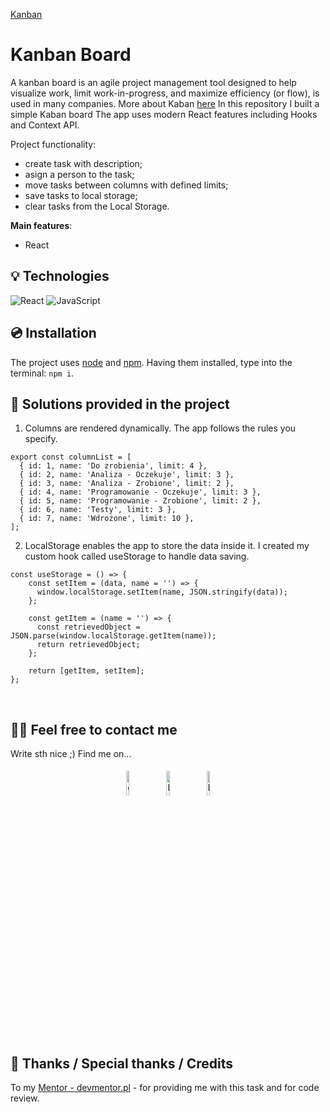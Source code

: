 [Kanban](./image/Kanban.png)


# Kanban Board

A kanban board is an agile project management tool designed to help visualize work, limit work-in-progress, and maximize efficiency (or flow), is used in many companies. More about Kaban [here](https://kanbanblog.com/explained/) In this repository I built a simple Kaban board The app uses modern React features including Hooks and Context API.

Project functionality: 
- create task with description;
- asign a person to the task;
- move tasks between columns with defined limits; 
- save tasks to local storage;
- clear tasks from the Local Storage.

**Main features**:
- React
&nbsp;
 
## 💡 Technologies

![React](https://img.shields.io/badge/react-%2320232a.svg?style=for-the-badge&logo=react&logoColor=%2361DAFB)
![JavaScript](https://img.shields.io/badge/javascript-%23323330.svg?style=for-the-badge&logo=javascript&logoColor=%23F7DF1E)
&nbsp;
 
## 💿 Installation

The project uses [node](https://nodejs.org/en/) and [npm](https://www.npmjs.com/). Having them installed, type into the terminal: `npm i`.
&nbsp;

## 🤔 Solutions provided in the project

1. Columns are rendered dynamically. The app follows the rules you specify.
```
export const columnList = [
  { id: 1, name: 'Do zrobienia', limit: 4 },
  { id: 2, name: 'Analiza - Oczekuje', limit: 3 },
  { id: 3, name: 'Analiza - Zrobione', limit: 2 },
  { id: 4, name: 'Programowanie - Oczekuje', limit: 3 },
  { id: 5, name: 'Programowanie - Zrobione', limit: 2 },
  { id: 6, name: 'Testy', limit: 3 },
  { id: 7, name: 'Wdrożone', limit: 10 },
];
```

2. LocalStorage enables the app to store the data inside it. I created my custom hook called useStorage to handle data saving. 
```
const useStorage = () => {
    const setItem = (data, name = '') => {
      window.localStorage.setItem(name, JSON.stringify(data));
    };
  
    const getItem = (name = '') => {
      const retrievedObject = JSON.parse(window.localStorage.getItem(name));
      return retrievedObject;
    };

    return [getItem, setItem];
};
```
&nbsp;
 
## 🙋‍♂️ Feel free to contact me

Write sth nice ;) Find me on...

<p align="center">
	<a href="https://github.com/domas-mo"><img alt="github" width="10%" style="padding:5px" src="https://img.icons8.com/clouds/100/000000/github.png"/></a>
	<a href="https://www.linkedin.com/in/dominik-mo/"><img alt="linkedin" width="10%" style="padding:5px" src="https://img.icons8.com/clouds/100/000000/linkedin.png"/></a>
    <a href="mailto:dominik.mozdzen1@gmail.com"><img alt="linkedin" width="10%" style="padding:5px" src="https://img.icons8.com/clouds/100/000000/email.png"/></a>
</p>
&nbsp;

## 👏 Thanks / Special thanks / Credits

To my [Mentor - devmentor.pl](https://devmentor.pl/) - for providing me with this task and for code review.
